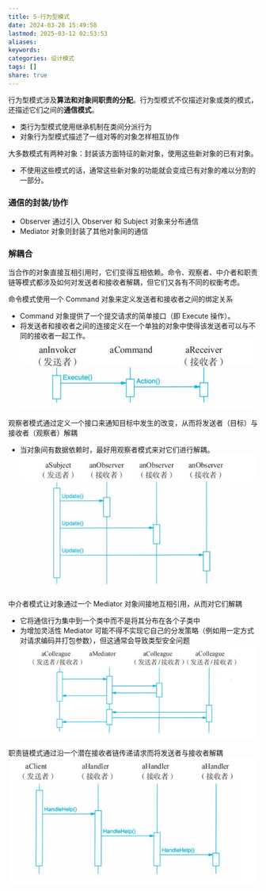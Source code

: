 ```yaml
---
title: 5-行为型模式
date: 2024-03-28 15:49:58
lastmod: 2025-03-12 02:53:53
aliases: 
keywords: 
categories: 设计模式
tags: []
share: true
---
```





行为型模式涉及**算法和对象间职责的分配**。行为型模式不仅描述对象或类的模式，还描述它们之间的**通信模式**。
- 类行为型模式使用继承机制在类间分派行为
- 对象行为型模式描述了一组对等的对象怎样相互协作

大多数模式有两种对象：封装该方面特征的新对象，使用这些新对象的已有对象。
- 不使用这些模式的话，通常这些新对象的功能就会变成已有对象的难以分割的一部分。

### 通信的封装/协作

- Observer 通过引入 Observer 和 Subject 对象来分布通信
- Mediator 对象则封装了其他对象间的通信

### 解耦合

当合作的对象直接互相引用时，它们变得互相依赖。命令、观察者、中介者和职责链等模式都涉及如何对发送者和接收者解耦，但它们又各有不同的权衡考虑。

命令模式使用一个 Command 对象来定义发送者和接收者之间的绑定关系
- Command 对象提供了一个提交请求的简单接口（即 Execute 操作）。
- 将发送者和接收者之间的连接定义在一个单独的对象中使得该发送者可以与不同的接收者一起工作。
![](./assets/5-%E8%A1%8C%E4%B8%BA%E5%9E%8B%E6%A8%A1%E5%BC%8F/image-2023-10-20_12-17-25-128.png)

观察者模式通过定义一个接口来通知目标中发生的改变，从而将发送者（目标）与接收者（观察者）解耦
- 当对象间有数据依赖时，最好用观察者模式来对它们进行解耦。
![](./assets/5-%E8%A1%8C%E4%B8%BA%E5%9E%8B%E6%A8%A1%E5%BC%8F/image-2023-10-20_12-53-44-164.png)

中介者模式让对象通过一个 Mediator 对象间接地互相引用，从而对它们解耦
- 它将通信行为集中到一个类中而不是将其分布在各个子类中
- 为增加灵活性 Mediator 可能不得不实现它自己的分发策略（例如用一定方式对请求编码并打包参数），但这通常会导致类型安全问题
![](./assets/5-%E8%A1%8C%E4%B8%BA%E5%9E%8B%E6%A8%A1%E5%BC%8F/image-2023-10-20_12-54-29-879.png)

职责链模式通过沿一个潜在接收者链传递请求而将发送者与接收者解耦
![](./assets/5-%E8%A1%8C%E4%B8%BA%E5%9E%8B%E6%A8%A1%E5%BC%8F/image-2023-10-20_12-56-10-591.png)

